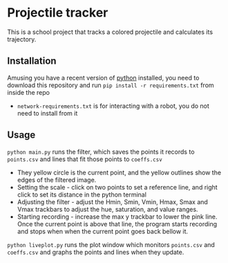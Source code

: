 # Projectile tracker
This is a school project that tracks a colored projectile and calculates its trajectory.
## Installation
Amusing you have a recent version of [python](https://www.python.org/downloads/) installed, you need to download this repository and run `pip install -r requirements.txt` from inside the repo
* `network-requirements.txt` is for interacting with a robot, you do not need to install from it
## Usage
`python main.py` runs the filter, which saves the points it records to `points.csv` and lines that fit those points to `coeffs.csv`
* They yellow circle is the current point, and the yellow outlines show the edges of the filtered image.
* Setting the scale - click on two points to set a reference line, and right click to set its distance in the python terminal
* Adjusting the filter - adjust the Hmin, Smin, Vmin, Hmax, Smax and Vmax trackbars to adjust the hue, saturation, and value ranges.
* Starting recording - increase  the max y trackbar to lower the pink line. Once the current point is above that line, the program starts recording and stops when when the current point goes back bellow it.  

`python liveplot.py` runs the plot window which monitors `points.csv` and `coeffs.csv` and graphs the points and lines when they update.
